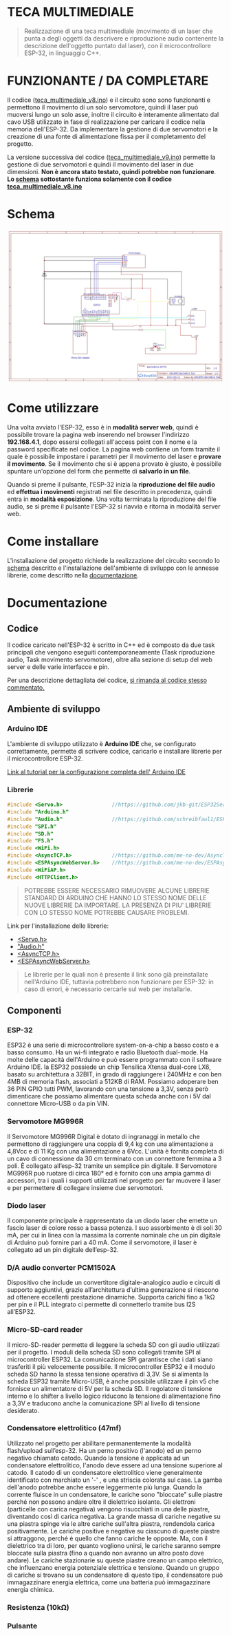# TECA MULTIMEDIALE

> Realizzazione di una teca multimediale (movimento di un laser che punta a degli oggetti da descrivere e riproduzione audio
contenente la descrizione dell'oggetto puntato dal laser), con il
microcontrollore ESP-32, in linguaggio C++.

# FUNZIONANTE / DA COMPLETARE

Il codice ([teca_multimediale_v8.ino](https://github.com/mdebonis/laser_museo/blob/main/teca_multimediale_v8.ino)) e il circuito sono sono funzionanti e permettono il movimento di un solo
servomotore, quindi il laser può muoversi lungo un solo asse, inoltre il circuito
è interamente alimentato dal cavo USB utilizzato in fase di realizzazione per caricare
il codice nella memoria dell'ESP-32. Da implementare la gestione di due servomotori
e la creazione di una fonte di alimentazione fissa per il completamento del progetto.

La versione successiva del codice ([teca_multimediale_v9.ino](https://github.com/mdebonis/laser_museo/blob/main/teca_multimediale_v9.ino)) permette la gestione di due servomotori e quindi il movimento del laser in due dimensioni. **Non è ancora stato testato, quindi potrebbe non funzionare**. **Lo [schema](#Schema) sottostante funziona solamente con il codice [teca_multimediale_v8.ino](https://github.com/mdebonis/laser_museo/blob/main/teca_multimediale_v8.ino)**

# Schema

![schema](https://github.com/mdebonis/laser_museo/blob/main/images/schema.jpeg)

# Come utilizzare

Una volta avviato l'ESP-32, esso è in **modalità server web**, quindi è possibile trovare
la pagina web inserendo nel browser l'indirizzo **192.168.4.1**, dopo essersi collegati
all'access point con il nome e la password specificate nel codice.
La pagina web contiene un form tramite il quale è possibile impostare i parametri per il
movimento del laser e **provare il movimento**. Se il movimento che si è appena provato
è giusto, è possibile spuntare un'opzione del form che permette di **salvarlo in un file**.

Quando si preme il pulsante, l'ESP-32 inizia la **riproduzione del file audio** ed
**effettua i movimenti** registrati nel file descritto in precedenza, quindi entra in
**modalità esposizione**. Una volta terminata la riproduzione del file audio, se si
preme il pulsante l'ESP-32 si riavvia e ritorna in modalità server web.

# Come installare

L'installazione del progetto richiede la realizzazione del circuito secondo lo
[schema](#Schema) descritto e l'installazione dell'ambiente di sviluppo
con le annesse librerie, come descritto nella [documentazione](#Documentazione).

# Documentazione

## Codice

Il codice caricato nell'ESP-32 è scritto in C++ ed è composto da due task principali
che vengono eseguiti contemporaneamente (Task riproduzione audio, Task movimento servomotore),
oltre alla sezione di setup del web server e delle varie interfacce e pin.

Per una descrizione dettagliata del codice, [si rimanda al codice stesso commentato.](https://github.com/mdebonis/laser_museo/blob/main/teca_multimediale_v8.ino)

## Ambiente di sviluppo

### Arduino IDE

L'ambiente di sviluppo utilizzato è **Arduino IDE** che, se configurato correttamente,
permette di scrivere codice, caricarlo e installare librerie per il microcontrollore ESP-32.

[Link al tutorial per la configurazione completa dell' Arduino IDE](https://randomnerdtutorials.com/installing-the-esp32-board-in-arduino-ide-windows-instructions/)

### Librerie

```C++
#include <Servo.h>                //https://github.com/jkb-git/ESP32Servo
#include "Arduino.h"
#include "Audio.h"                //https://github.com/schreibfaul1/ESP32-audioI2S            
#include "SPI.h"                    
#include "SD.h"
#include "FS.h"
#include <WiFi.h>
#include <AsyncTCP.h>             //https://github.com/me-no-dev/AsyncTCP
#include <ESPAsyncWebServer.h>    //https://github.com/me-no-dev/ESPAsyncWebServer
#include <WiFiAP.h>
#include <HTTPClient.h>
```

> POTREBBE ESSERE NECESSARIO RIMUOVERE ALCUNE LIBRERIE STANDARD DI ARDUINO CHE HANNO LO STESSO NOME DELLE NUOVE LIBRERIE DA IMPORTARE.
LA PRESENZA DI PIU' LIBRERIE CON LO STESSO NOME POTREBBE CAUSARE PROBLEMI.

Link per l'installazione delle librerie:
- [<Servo.h>](https://github.com/jkb-git/ESP32Servo)
- ["Audio.h"](https://github.com/schreibfaul1/ESP32-audioI2S)
- [<AsyncTCP.h>](https://github.com/me-no-dev/AsyncTCP)
- [<ESPAsyncWebServer.h>](https://github.com/me-no-dev/ESPAsyncWebServer)

> Le librerie per le quali non è presente il link sono già preinstallate nell'Arduino IDE,
tuttavia potrebbero non funzionare per ESP-32: in caso di errori, è necessario cercarle sul web per installarle.

## Componenti

### ESP-32

ESP32 è una serie di microcontrollore system-on-a-chip a basso costo e a basso consumo. Ha un wi-fi integrato e radio Bluetooth dual-mode. Ha molte delle capacità dell'Arduino e può essere programmato con il software Arduino IDE.
la ESP32 possiede un chip Tensilica Xtensa dual-core LX6, basato su architettura a 32BIT, in grado di raggiungere i 240MHz e con ben 4MB di memoria flash, associati a 512KB di RAM. Possiamo adoperare ben 36 PIN GPIO tutti PWM, lavorando con una tensione a 3,3V, senza però dimenticare che possiamo alimentare questa scheda anche con i 5V dal connettore Micro-USB o da pin VIN.

### Servomotore MG996R

Il Servomotore MG996R Digital è dotato di ingranaggi in metallo che permettono di raggiungere una coppia di 9,4 kg con una alimentazione a 4,8Vcc e di 11 Kg con una alimentazione a 6Vcc.
L'unità è fornita completa di un cavo di connessione da 30 cm terminato con un connettore femmina a 3 poli. È collegato all’esp-32 tramite un semplice pin digitale.
Il Servomotore MG996R può ruotare di circa 180° ed è fornito con una ampia gamma di accessori, tra i quali i supporti utilizzati nel progetto per far muovere il laser e per permettere di collegare insieme due servomotori.

### Diodo laser

Il componente principale è rappresentato da un diodo laser che emette un fascio laser di colore rosso a bassa potenza.
I suo assorbimento è di soli 30 mA, per cui in linea con la massima la corrente nominale che un pin digitale di Arduino può fornire pari a 40 mA.
Come il servomotore, il laser è collegato ad un pin digitale dell’esp-32.

### D/A audio converter PCM1502A

Dispositivo che include un convertitore digitale-analogico audio e circuiti di supporto aggiuntivi, grazie all’architettura d’ultima generazione si riescono ad ottenere eccellenti prestazione dinamiche. Supporta carichi fino a 1kΩ per pin e il PLL integrato ci permette di connetterlo tramite bus I2S all’ESP32.

### Micro-SD-card reader

Il micro-SD-reader permette di leggere la scheda SD con gli audio utilizzati per il progetto. I moduli della scheda SD sono collegati tramite SPI al microcontroller ESP32. La comunicazione SPI garantisce che i dati siano trasferiti il più velocemente possibile. Il microcontroller ESP32 e il modulo scheda SD hanno la stessa tensione operativa di 3,3V. Se si alimenta la scheda ESP32 tramite Micro-USB, è anche possibile utilizzare il pin v5 che fornisce un alimentatore di 5V per la scheda SD. Il regolatore di tensione interno e lo shifter a livello logico riducono la tensione di alimentazione fino a 3,3V e traducono anche la comunicazione SPI al livello di tensione desiderato.

### Condensatore elettrolitico (47mf)

Utilizzato nel progetto per abilitare permanentemente la modalità flash/upload sull’esp-32.
Ha un perno positivo (l'anodo) ed un perno negativo chiamato catodo. Quando la tensione è applicata ad un condensatore elettrolitico, l'anodo deve essere ad una tensione superiore al catodo. Il catodo di un condensatore elettrolitico viene generalmente identificato con marchiato un '-' , e una striscia colorata sul case. La gamba dell'anodo potrebbe anche essere leggermente più lunga. Quando la corrente fluisce in un condensatore, le cariche sono "bloccate" sulle piastre perché non possono andare oltre il dielettrico isolante. Gli elettroni (particelle con carica negativa) vengono risucchiati in una delle piastre, diventando così di carica negativa. La grande massa di cariche negative su una piastra spinge via le altre cariche sull'altra piastra, rendendola carica positivamente. Le cariche positive e negative su ciascuno di queste piastre si attraggono, perché è quello che fanno cariche le opposte. Ma, con il dielettrico tra di loro, per quanto vogliono unirsi, le cariche saranno sempre bloccate sulla piastra (fino a quando non avranno un altro posto dove andare). Le cariche stazionarie su queste piastre creano un campo elettrico, che influenzano energia potenziale elettrica e tensione. Quando un gruppo di cariche si trovano su un condensatore di questo tipo, il condensatore può immagazzinare energia elettrica, come una batteria può immagazzinare energia chimica.

### Resistenza (10kΩ)

### Pulsante

